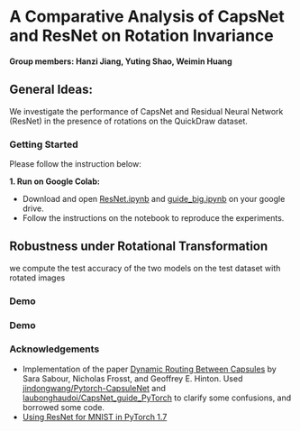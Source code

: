 # A Comparative Analysis of CapsNet and ResNet on Rotation Invariance
#### Group members: Hanzi Jiang, Yuting Shao, Weimin Huang
## General Ideas:
We investigate the performance of CapsNet and Residual Neural Network (ResNet) in the presence of rotations on the QuickDraw dataset. 

### Getting Started
Please follow the instruction below:

__1. Run on Google Colab:__
  * Download and open [ResNet.ipynb](https://github.com/HanziJiang/CapsNet-ResNet-Performance-Analysis/blob/main/ResNet.ipynb) and [guide_big.ipynb](https://github.com/HanziJiang/CapsNet-ResNet-Performance-Analysis/blob/main/guide_big.ipynb) on your google drive.
  * Follow the instructions on the notebook to reproduce the experiments.
  

## Robustness under Rotational Transformation
we compute the test accuracy of the two models on the test dataset with rotated images

### Demo


### Demo



### Acknowledgements
* Implementation of the paper [Dynamic Routing Between Capsules](https://arxiv.org/pdf/1710.09829.pdf) by Sara Sabour, Nicholas Frosst, and Geoffrey E. Hinton. Used [jindongwang/Pytorch-CapsuleNet](https://github.com/jindongwang/Pytorch-CapsuleNet) and [laubonghaudoi/CapsNet_guide_PyTorch](https://github.com/laubonghaudoi/CapsNet_guide_PyTorch) to clarify some confusions, and borrowed some code.
* [Using ResNet for MNIST in PyTorch 1.7](https://zablo.net/blog/post/pytorch-resnet-mnist-jupyter-notebook-2021/)

